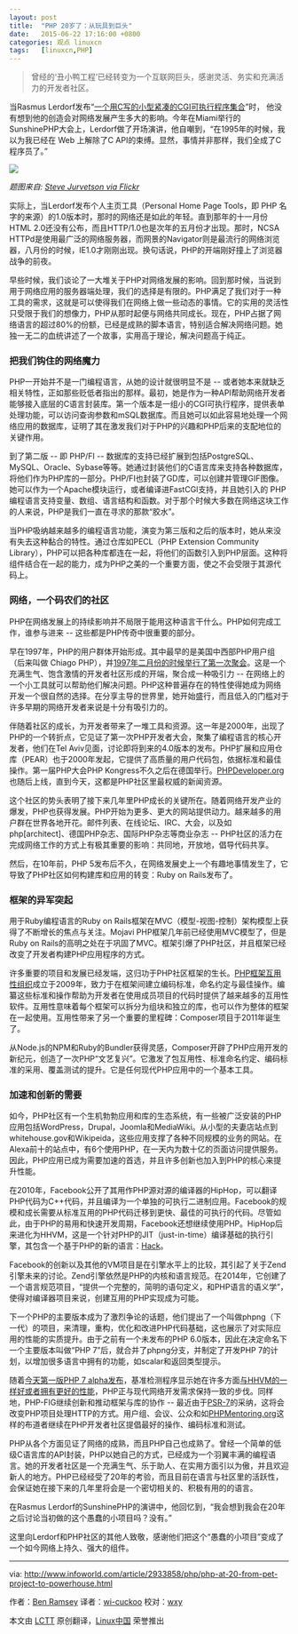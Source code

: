 ```yaml
---
layout: post
title:	"PHP 20岁了：从玩具到巨头"
date:	2015-06-22 17:16:00 +0800 
categories:	观点 linuxcn 
tags:	[linuxcn,PHP]
---
```




> 
> 曾经的‘丑小鸭工程’已经转变为一个互联网巨头，感谢灵活、务实和充满活力的开发者社区。
> 
> 
> 


当Rasmus Lerdorf发布“[一个用C写的小型紧凑的CGI可执行程序集合](https://groups.google.com/d/msg/comp.infosystems.www.authoring.cgi/PyJ25gZ6z7A/M9FkTUVDfcwJ)”时， 他没有想到他的创造会对网络发展产生多大的影响。今年在Miami举行的SunshinePHP大会上，Lerdorf做了开场演讲，他自嘲到，“在1995年的时候，我以为我已经在 Web 上解除了C API的束缚。显然，事情并非那样，我们全成了C程序员了。”


![](/Asserts/Images//attachment/album/201506/22/171618r45ugz6z26j4t729.jpg)


*题图来自: [Steve Jurvetson via Flickr](https://www.flickr.com/photos/jurvetson/13049862325)*


实际上，当Lerdorf发布个人主页工具（Personal Home Page Tools，即 PHP 名字的来源）的1.0版本时，那时的网络还是如此的年轻。直到那年的十一月份HTML 2.0还没有公布，而且HTTP/1.0也是次年的五月份才出现。那时，NCSA HTTPd是使用最广泛的网络服务器，而网景的Navigator则是最流行的网络浏览器，八月份的时候，IE1.0才刚刚出现。换句话说，PHP的开端刚好撞上了浏览器战争的前夜。


早些时候，我们谈论了一大堆关于PHP对网络发展的影响。回到那时候，当说到用于网络应用的服务器端处理，我们的选择是有限的。PHP满足了我们对于一种工具的需求，这就是可以使得我们在网络上做一些动态的事情。它的实用的灵活性只受限于我们的想像力，PHP从那时起便与网络共同成长。现在，PHP占据了网络语言的超过80%的份额，已经是成熟的脚本语言，特别适合解决网络问题。她独一无二的血统讲述了一个故事，实用高于理论，解决问题高于纯正。


### 把我们钩住的网络魔力


PHP一开始并不是一门编程语言，从她的设计就很明显不是 -- 或者她本来就缺乏相关特性，正如那些贬低者指出的那样。最初，她是作为一种API帮助网络开发者能够接入底层的C语言封装库。第一个版本是一组小的CGI可执行程序，提供表单处理功能，可以访问查询参数和mSQL数据库。而且她可以如此容易地处理一个网络应用的数据库，证明了其在激发我们对于PHP的兴趣和PHP后来的支配地位的关键作用。


到了第二版 -- 即 PHP/FI -- 数据库的支持已经扩展到包括PostgreSQL、MySQL、Oracle、Sybase等等。她通过封装他们的C语言库来支持各种数据库，将他们作为PHP库的一部分。PHP/FI也封装了GD库，可以创建并管理GIF图像。她可以作为一个Apache模块运行，或者编译进FastCGI支持，并且她引入的 PHP 编程语言支持变量、数组、语言结构和函数。对于那个时候大多数在网络这块工作的人来说，PHP是我们一直在寻求的那款“胶水”。


当PHP吸纳越来越多的编程语言功能，演变为第三版和之后的版本时，她从来没有失去这种黏合的特性。通过仓库如PECL（PHP Extension Community Library），PHP可以把各种库都连在一起，将他们的函数引入到PHP层面。这种将组件结合在一起的能力，成为PHP之美的一个重要方面，使之不会受限于其源代码上。


### 网络，一个码农们的社区


PHP在网络发展上的持续影响并不局限于能用这种语言干什么。PHP如何完成工作，谁参与进来 -- 这些都是PHP传奇中很重要的部分。


早在1997年，PHP的用户群体开始形成。其中最早的是美国中西部PHP用户组（后来叫做 Chiago PHP），并[1997年二月份的时候举行了第一次聚会](http://web.archive.org/web/20061215165756/http://chiphpug.php.net/mpug.htm)。这是一个充满生气、饱含激情的开发者社区形成的开端，聚合成一种吸引力 -- 在网络上的一个小工具就可以帮助他们解决问题。PHP这种普遍存在的特性使得她成为网络开发一个很自然的选择。在分享主导的世界里，她开始盛行，而且低入的门槛对于许多早期的网络开发者来说是十分有吸引力的。


伴随着社区的成长，为开发者带来了一堆工具和资源。这一年是2000年，出现了PHP的一个转折点，它见证了第一次PHP开发者大会，聚集了编程语言的核心开发者，他们在Tel Aviv见面，讨论即将到来的4.0版本的发布。PHP扩展和应用仓库（PEAR）也于2000年发起，它提供了高质量的用户代码包，依据标准和最佳操作。第一届PHP大会PHP Kongress不久之后在德国举行。[PHPDeveloper.org](http://www.phpdeveloper.org/)也随后上线，直到今天，这都是PHP社区里最权威的新闻资源。


这个社区的势头表明了接下来几年里PHP成长的关键所在。随着网络开发产业的爆发，PHP也获得发展。PHP开始为更多、更大的网站提供动力。越来越多的用户群在世界各地开花。邮件列表、在线论坛、IRC、大会，以及如php[architect]、德国PHP杂志、国际PHP杂志等商业杂志 -- PHP社区的活力在完成网络工作的方式上有极其重要的影响：共同地，开放地，倡导代码共享。


然后，在10年前，PHP 5发布后不久，在网络发展史上一个有趣地事情发生了，它导致了PHP社区如何构建库和应用的转变：Ruby on Rails发布了。


### 框架的异军突起


用于Ruby编程语言的Ruby on Rails框架在MVC（模型-视图-控制）架构模型上获得了不断增长的焦点与关注。Mojavi PHP框架几年前已经使用MVC模型了，但是Ruby on Rails的高明之处在于巩固了MVC。框架引爆了PHP社区，并且框架已经改变了开发者构建PHP应用程序的方式。


许多重要的项目和发展已经发端，这归功于PHP社区框架的生长。[PHP框架互用性组织](http://www.php-fig.org/)成立于2009年，致力于在框架间建立编码标准，命名约定与最佳操作。编纂这些标准和操作帮助为开发者在使用成员项目的代码时提供了越来越多的互用性软件。互用性意味着每个框架可以拆分为组块和独立的库，也可以作为整体的框架在一起使用。互用性带来了另一个重要的里程碑：Composer项目于2011年诞生了。


从Node.js的NPM和Ruby的Bundler获得灵感，Composer开辟了PHP应用开发的新纪元，创造了一次PHP“文艺复兴”。它激发了包互用性、标准命名约定、编码标准的采用、覆盖测试的提升。它是任何现代PHP应用中的一个基本工具。


### 加速和创新的需要


如今，PHP社区有一个生机勃勃应用和库的生态系统，有一些被广泛安装的PHP应用包括WordPress，Drupal，Joomla和MediaWiki。从小型的夫妻店站点到whitehouse.gov和Wikipeida，这些应用支撑了各种不同规模的业务的网站。在Alexa前十的站点中，有6个使用PHP，在一天内为数十亿的页面访问提供服务。因此，PHP应用已成为需要加速的首选，并且许多创新也加入到PHP的核心来提升性能。


在2010年，Facebook公开了其用作PHP源对源的编译器的HipHop，可以翻译PHP代码为C++代码，并且编译为一个单独的可执行二进制应用。Facebook的规模和成长需要从标准互用的PHP代码迁移到更快、最佳的可执行的代码。尽管如此，由于PHP的易用和快速开发周期，Facebook还想继续使用PHP。HipHop后来进化为HHVM，这是一个针对PHP的JIT（just-in-time）编译基础的执行引擎，其包含一个基于PHP的新的语言：[Hack](http://www.infoworld.com/article/2610885/facebook-q-a--hack-brings-static-typing-to-php-world.html)。


Facebook的创新以及其他的VM项目是在引擎水平上的比较，其引起了关于Zend引擎未来的讨论。Zend引擎依然是PHP的内核和语言规范。在2014年，它创建了一个语言规范项目，“提供一个完整的，简明的语句定义，和PHP语言的语义学”，使得对编译器项目来说，创建互用的PHP实现成为可能。


下一个PHP的主要版本成为了激烈争论的话题，他们提出了一个叫做phpng（下一代）的项目，来清理，重构，优化和改进PHP代码基础，这也展示了对实际应用的性能的实质提升。由于之前有一个未发布的PHP 6.0版本，因此在决定命名下一个主要版本叫做“PHP 7”后，就合并了phpng分支，并制定了开发PHP 7的计划，以增加很多语言中拥有的功能，如scalar和返回类型提示。


随着[今天第一版PHP 7 alpha发布](https://wiki.php.net/todo/php70#timetable)，基准检测程序显示她在许多方面[与HHVM的一样好或者拥有更好的性能](http://talks.php.net/velocity15)，PHP正与现代网络开发需求保持一致的步伐。同样地，PHP-FIG继续创新和推动框架与库的协作 -- 最近由于[PSR-7](http://www.php-fig.org/psr/psr-7/)的采纳，这将会改变PHP项目处理HTTP的方式。用户组、会议、公众和如[PHPMentoring.org](http://phpmentoring.org/)这样的布道者继续在PHP开发者社区提倡最好的操作、编码标准和测试。


PHP从各个方面见证了网络的成熟，而且PHP自己也成熟了。曾经一个简单的低级C语言库的API封装，PHP以她自己的方式，已经成为一个羽翼丰满的编程语言。她的开发者社区是一个充满生气、乐于助人、在实用方面引以为傲，并且欢迎新人的地方。PHP已经经受了20年的考验，而且目前在语言与社区里的活跃性，会保证她在接下来的几年里将会是一个密切相关的、积极有用的的语言。


在Rasmus Lerdorf的SunshinePHP的演讲中，他回忆到，“我会想到我会在20年之后讨论当初做的这个愚蠢的小项目吗？没有。”


这里向Lerdorf和PHP社区的其他人致敬，感谢他们把这个“愚蠢的小项目”变成了一个如今网络上持久、强大的组件。




---


via: <http://www.infoworld.com/article/2933858/php/php-at-20-from-pet-project-to-powerhouse.html>


作者：[Ben Ramsey](http://www.infoworld.com/author/Ben-Ramsey/) 译者：[wi-cuckoo](https://github.com/wi-cuckoo) 校对：[wxy](https://github.com/wxy)


本文由 [LCTT](https://github.com/LCTT/TranslateProject) 原创翻译，[Linux中国](https://linux.cn/) 荣誉推出
